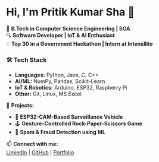 # Hi, I'm Pritik Kumar Sha 👋  
🚀 **B.Tech in Computer Science Engineering | SOA**  
🔍 **Software Developer | IoT & AI Enthusiast**  
💡 **Top 30 in a Government Hackathon | Intern at Intensllite**  

### 🛠️ **Tech Stack**
- **Languages:** Python, Java, C, C++  
- **AI/ML:** NumPy, Pandas, Scikit-Learn  
- **IoT & Robotics:** Arduino, ESP32, Raspberry Pi  
- **Other:** Git, Linux, MS Excel  

📌 **Projects:**
- 🤖 **ESP32-CAM-Based Surveillance Vehicle**
- 🕹️ **Gesture-Controlled Rock-Paper-Scissors Game**
- 🔎 **Spam & Fraud Detection using ML**
  
📫 **Connect with me:**  
[LinkedIn](https://linkedin.com/in/your-profile) | [GitHub](https://github.com/your-username) | [Portfolio](https://your-website.com)
